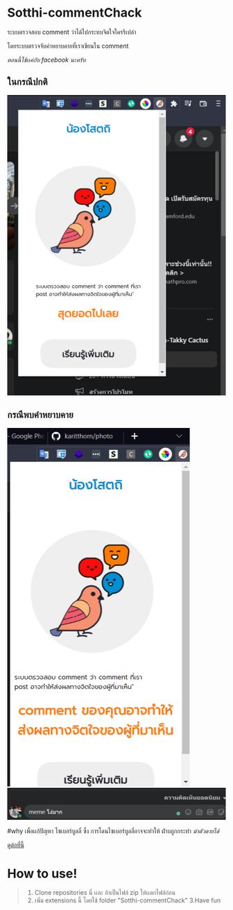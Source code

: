 # Sotthi-commentChack
 ระบบตรวจสอบ comment ว่าได้ไปกระทบจิตใจใครรึเปล่า
 
 โดยระบบตรวจจับคำหยาบคายที่เราเขียนใน comment
 
 

 *ตอนนี้ใช้เเค่กับ facebook นะครับ*
 
  ## ในกรณีปกติ
 ![img](https://raw.githubusercontent.com/karitthorn/photo/main/image.png)
 ## กรณีพบคำหยาบคาย
 ![img2](https://raw.githubusercontent.com/karitthorn/photo/main/image%20(1).png)
 ![img1](https://raw.githubusercontent.com/karitthorn/photo/main/1.png)
 
 #why
 เพื่อเเก้ปัญหา ไซเบอร์บูลลี่ ซึ่ง การโดนไซเบอร์บูลลี่อาจจะทำให้ ฝ่าบถูกกระทำ *ฆ่าตัวตายได้*
 
 [ดูต่อที่นี้](https://www.youtube.com/watch?v=e77JEpHkOEg)
 
 
# How to use!
>1. Clone  repositories นี่ เเละ ถ้าเป็นไฟล์ zip ให้เเตกไฟล์ก่อน
>2. เพิ่ม extensions นี้ โดยใช้ folder   "Sotthi-commentChack"
>3.Have fun
